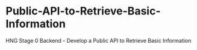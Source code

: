 # Public-API-to-Retrieve-Basic-Information
HNG Stage 0 Backend - Develop a Public API to Retrieve Basic Information
